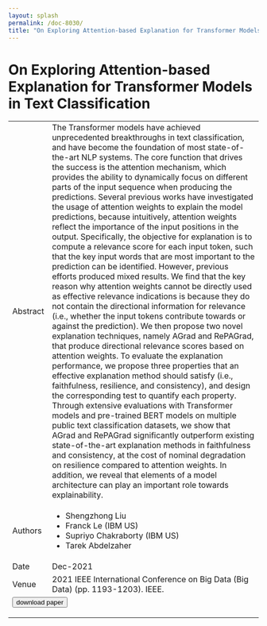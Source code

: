 ```yaml
---
layout: splash
permalink: /doc-8030/
title: "On Exploring Attention-based Explanation for Transformer Models in Text Classification"
---
```


# On Exploring Attention-based Explanation for Transformer Models in Text Classification

<table>
    <tbody>
    <tr>
        <td>Abstract</td>
        <td>The Transformer models have achieved unprecedented breakthroughs in text classification, and have become the foundation of most state-of-the-art NLP systems. The core function that drives the success is the attention mechanism, which provides the ability to dynamically focus on different parts of the input sequence when producing the predictions. Several previous works have investigated the usage of attention weights to explain the model predictions, because intuitively, attention weights reflect the importance of the input positions in the output. Specifically, the objective for explanation is to compute a relevance score for each input token, such that the key input words that are most important to the prediction can be identified. However, previous efforts produced mixed results. We find that the key reason why attention weights cannot be directly used as effective relevance indications is because they do not contain the directional information for relevance (i.e., whether the input tokens contribute towards or against the prediction). We then propose two novel explanation techniques, namely AGrad and RePAGrad, that produce directional relevance scores based on attention weights. To evaluate the explanation performance, we propose three properties that an effective explanation method should satisfy (i.e., faithfulness, resilience, and consistency), and design the corresponding test to quantify each property. Through extensive evaluations with Transformer models and pre-trained BERT models on multiple public text classification datasets, we show that AGrad and RePAGrad significantly outperform existing state-of-the-art explanation methods in faithfulness and consistency, at the cost of nominal degradation on resilience compared to attention weights. In addition, we reveal that elements of a model architecture can play an important role towards explainability.</td>
    </tr>
    <tr>
        <td>Authors</td>
        <td>
            <ul>
                <li>Shengzhong Liu</li>
                <li>Franck Le (IBM US)</li>
                <li>Supriyo Chakraborty (IBM US)</li>
                <li>Tarek Abdelzaher</li>
            </ul>
        </td>
    </tr>
    <tr>
        <td>Date</td>
        <td>Dec-2021</td>
    </tr>
    <tr>
        <td>Venue</td>
        <td>2021 IEEE International Conference on Big Data (Big Data) (pp. 1193-1203). IEEE.</td>
    </tr>
    <tr>
        <td colspan="2">
            <form method="get" action="https://ieeexplore.ieee.org/abstract/document/9671639">
                <button type="submit">download paper</button>
            </form>
        </td>
    </tr>
    </tbody>
</table>
